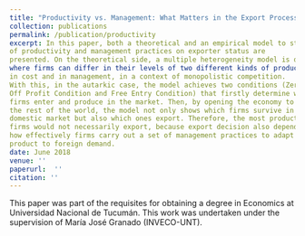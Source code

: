 ```yaml
---
title: "Productivity vs. Management: What Matters in the Export Process?"
collection: publications
permalink: /publication/productivity
excerpt: In this paper, both a theoretical and an empirical model to study the contribution
of productivity and management practices on exporter status are
presented. On the theoretical side, a multiple heterogeneity model is developed,
where firms can differ in their levels of two different kinds of productivity:
in cost and in management, in a context of monopolistic competition.
With this, in the autarkic case, the model achieves two conditions (Zero Cut-
Off Profit Condition and Free Entry Condition) that firstly determine which
firms enter and produce in the market. Then, by opening the economy to
the rest of the world, the model not only shows which firms survive in the
domestic market but also which ones export. Therefore, the most productive
firms would not necessarily export, because export decision also depends on
how effectively firms carry out a set of management practices to adapt their
product to foreign demand. 
date: June 2018
venue: ''
paperurl:  ''
citation: ''
---
```

This paper was part of the requisites for obtaining a degree in Economics at Universidad Nacional de Tucumán. This work was undertaken under the supervision of María José Granado (INVECO-UNT).
